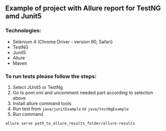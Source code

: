 <h2>Example of project with Allure report for TestNG amd Junit5</h2>

<h3>Technologies:</h3>

- Selenium 4 (Chrome Driver - version 90, Safari)
- TestNG
- Junit5
- Allure
- Maven

<h3>To run tests please follow the steps:</h3>

1. Select JUnit5 or TestNg
1. Go to pom.xml and uncomment needed part according to selection above
1. Install allure command tools
1. Run test from `java/junitExample` or `java/testNgExample`
1. Run command 

```
allure serve path_to_allure_results_folder/allure-results
```
